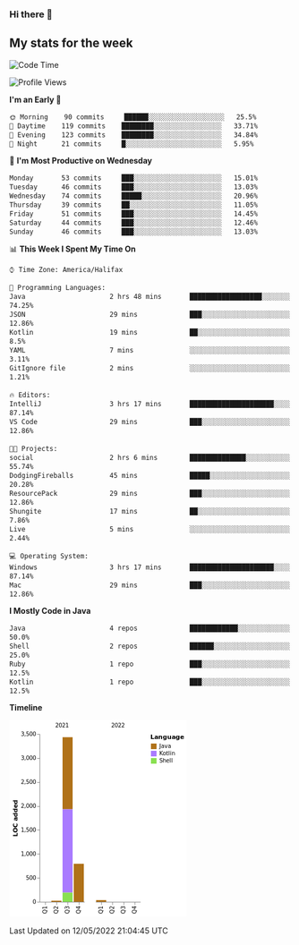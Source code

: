 ### Hi there 👋

## My stats for the week
<!--START_SECTION:waka-->
![Code Time](http://img.shields.io/badge/Code%20Time-193%20hrs%209%20mins-blue)

![Profile Views](http://img.shields.io/badge/Profile%20Views-2-blue)

**I'm an Early 🐤** 

```text
🌞 Morning    90 commits     ██████░░░░░░░░░░░░░░░░░░░   25.5% 
🌆 Daytime    119 commits    ████████░░░░░░░░░░░░░░░░░   33.71% 
🌃 Evening    123 commits    ████████░░░░░░░░░░░░░░░░░   34.84% 
🌙 Night      21 commits     █░░░░░░░░░░░░░░░░░░░░░░░░   5.95%

```
📅 **I'm Most Productive on Wednesday** 

```text
Monday       53 commits     ███░░░░░░░░░░░░░░░░░░░░░░   15.01% 
Tuesday      46 commits     ███░░░░░░░░░░░░░░░░░░░░░░   13.03% 
Wednesday    74 commits     █████░░░░░░░░░░░░░░░░░░░░   20.96% 
Thursday     39 commits     ██░░░░░░░░░░░░░░░░░░░░░░░   11.05% 
Friday       51 commits     ███░░░░░░░░░░░░░░░░░░░░░░   14.45% 
Saturday     44 commits     ███░░░░░░░░░░░░░░░░░░░░░░   12.46% 
Sunday       46 commits     ███░░░░░░░░░░░░░░░░░░░░░░   13.03%

```


📊 **This Week I Spent My Time On** 

```text
⌚︎ Time Zone: America/Halifax

💬 Programming Languages: 
Java                     2 hrs 48 mins       ██████████████████░░░░░░░   74.25% 
JSON                     29 mins             ███░░░░░░░░░░░░░░░░░░░░░░   12.86% 
Kotlin                   19 mins             ██░░░░░░░░░░░░░░░░░░░░░░░   8.5% 
YAML                     7 mins              ░░░░░░░░░░░░░░░░░░░░░░░░░   3.11% 
GitIgnore file           2 mins              ░░░░░░░░░░░░░░░░░░░░░░░░░   1.21%

🔥 Editors: 
IntelliJ                 3 hrs 17 mins       █████████████████████░░░░   87.14% 
VS Code                  29 mins             ███░░░░░░░░░░░░░░░░░░░░░░   12.86%

🐱‍💻 Projects: 
social                   2 hrs 6 mins        ██████████████░░░░░░░░░░░   55.74% 
DodgingFireballs         45 mins             █████░░░░░░░░░░░░░░░░░░░░   20.28% 
ResourcePack             29 mins             ███░░░░░░░░░░░░░░░░░░░░░░   12.86% 
Shungite                 17 mins             ██░░░░░░░░░░░░░░░░░░░░░░░   7.86% 
Live                     5 mins              ░░░░░░░░░░░░░░░░░░░░░░░░░   2.44%

💻 Operating System: 
Windows                  3 hrs 17 mins       █████████████████████░░░░   87.14% 
Mac                      29 mins             ███░░░░░░░░░░░░░░░░░░░░░░   12.86%

```

**I Mostly Code in Java** 

```text
Java                     4 repos             ████████████░░░░░░░░░░░░░   50.0% 
Shell                    2 repos             ██████░░░░░░░░░░░░░░░░░░░   25.0% 
Ruby                     1 repo              ███░░░░░░░░░░░░░░░░░░░░░░   12.5% 
Kotlin                   1 repo              ███░░░░░░░░░░░░░░░░░░░░░░   12.5%

```


**Timeline**

![Chart not found](https://raw.githubusercontent.com/lyndseyy/lyndseyy/main/charts/bar_graph.png) 


 Last Updated on 12/05/2022 21:04:45 UTC
<!--END_SECTION:waka-->